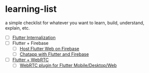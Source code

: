 # learning-list
a simple checklist for whatever you want to learn, build, understand, explain, etc. 

 - [ ] [Flutter Internalization](https://flutter.dev/docs/development/accessibility-and-localization/internationalization)
 - [ ] Flutter + Firebase 
   - [ ] [Host Flutter Web on Firebase](https://medium.com/flutter/must-try-use-firebase-to-host-your-flutter-app-on-the-web-852ee533a469)
   - [ ] [Chatapp with Flutter and Firebase](https://medium.com/flutter-community/building-a-chat-app-with-flutter-and-firebase-from-scratch-9eaa7f41782e)
 - [ ] [Flutter + WebRTC](https://dev.to/sadmansamee/working-with-webrtc-on-android-ios-465c)  
   - [ ] [WebRTC plugin for Flutter Mobile/Desktop/Web](https://github.com/cloudwebrtc/flutter-webrtc)
